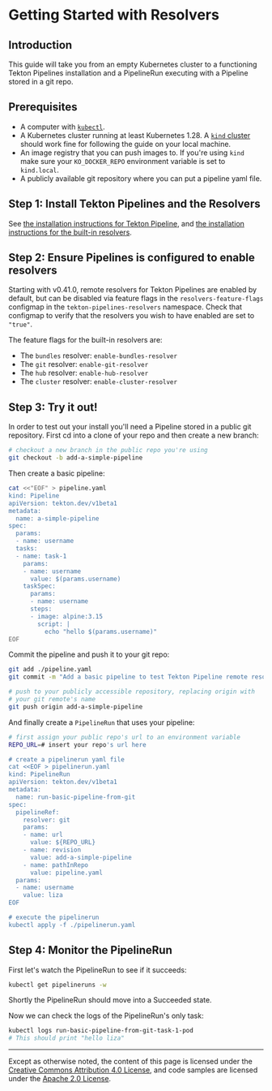 <!--
---
linkTitle: "Get started with Resolvers"
weight: 103
---
-->


# Getting Started with Resolvers

## Introduction

This guide will take you from an empty Kubernetes cluster to a
functioning Tekton Pipelines installation and a PipelineRun executing
with a Pipeline stored in a git repo.

## Prerequisites

- A computer with
  [`kubectl`](https://kubernetes.io/docs/tasks/tools/#kubectl).
- A Kubernetes cluster running at least Kubernetes 1.28. A [`kind`
  cluster](https://kind.sigs.k8s.io/docs/user/quick-start/#installation)
  should work fine for following the guide on your local machine.
- An image registry that you can push images to. If you're using `kind`
  make sure your `KO_DOCKER_REPO` environment variable is set to
  `kind.local`.
- A publicly available git repository where you can put a pipeline yaml
  file.

## Step 1: Install Tekton Pipelines and the Resolvers

See [the installation instructions for Tekton Pipeline](./install.md#installing-tekton-pipelines-on-kubernetes), and
[the installation instructions for the built-in resolvers](./install.md#installing-and-configuring-remote-task-and-pipeline-resolution).

## Step 2: Ensure Pipelines is configured to enable resolvers

Starting with v0.41.0, remote resolvers for Tekton Pipelines are enabled by default, 
but can be disabled via feature flags in the `resolvers-feature-flags` configmap in 
the `tekton-pipelines-resolvers` namespace. Check that configmap to verify that the
resolvers you wish to have enabled are set to `"true"`.

The feature flags for the built-in resolvers are:

* The `bundles` resolver: `enable-bundles-resolver`
* The `git` resolver: `enable-git-resolver`
* The `hub` resolver: `enable-hub-resolver`
* The `cluster` resolver: `enable-cluster-resolver`

## Step 3: Try it out!

In order to test out your install you'll need a Pipeline stored in a
public git repository. First cd into a clone of your repo and then
create a new branch:

```sh
# checkout a new branch in the public repo you're using
git checkout -b add-a-simple-pipeline
```

Then create a basic pipeline:

```sh
cat <<"EOF" > pipeline.yaml
kind: Pipeline
apiVersion: tekton.dev/v1beta1
metadata:
  name: a-simple-pipeline
spec:
  params:
  - name: username
  tasks:
  - name: task-1
    params:
    - name: username
      value: $(params.username)
    taskSpec:
      params:
      - name: username
      steps:
      - image: alpine:3.15
        script: |
          echo "hello $(params.username)"
EOF
```

Commit the pipeline and push it to your git repo:

```sh
git add ./pipeline.yaml
git commit -m "Add a basic pipeline to test Tekton Pipeline remote resolution"

# push to your publicly accessible repository, replacing origin with
# your git remote's name
git push origin add-a-simple-pipeline
```

And finally create a `PipelineRun` that uses your pipeline:

```sh
# first assign your public repo's url to an environment variable
REPO_URL=# insert your repo's url here

# create a pipelinerun yaml file
cat <<EOF > pipelinerun.yaml
kind: PipelineRun
apiVersion: tekton.dev/v1beta1
metadata:
  name: run-basic-pipeline-from-git
spec:
  pipelineRef:
    resolver: git
    params:
    - name: url
      value: ${REPO_URL}
    - name: revision
      value: add-a-simple-pipeline
    - name: pathInRepo
      value: pipeline.yaml
  params:
  - name: username
    value: liza
EOF

# execute the pipelinerun
kubectl apply -f ./pipelinerun.yaml
```

## Step 4: Monitor the PipelineRun

First let's watch the PipelineRun to see if it succeeds:

```sh
kubectl get pipelineruns -w
```

Shortly the PipelineRun should move into a Succeeded state.

Now we can check the logs of the PipelineRun's only task:

```sh
kubectl logs run-basic-pipeline-from-git-task-1-pod
# This should print "hello liza"
```

---

Except as otherwise noted, the content of this page is licensed under the
[Creative Commons Attribution 4.0 License](https://creativecommons.org/licenses/by/4.0/),
and code samples are licensed under the
[Apache 2.0 License](https://www.apache.org/licenses/LICENSE-2.0).

